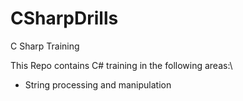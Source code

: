 # CSharpDrills
C Sharp Training

This Repo contains C# training in the following areas:\
  - String processing and manipulation 
